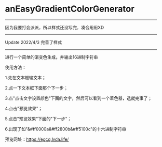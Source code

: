 # anEasyGradientColorGenerator

------------------------------------------
因为我要打会派派，所以样式还没写完，凑合用用XD

-------------------------------------------
Update 2022/4/3 完善了样式

-------------------------------------------
进行一个简单的渐变色生成，并输出16进制字符串

使用方法：

1.先在文本框输文本；

2.点一下文本框下面那个下一步；

3.点"点击文字设置颜色"下面的文字，然后可以看到一个着色器，选就完事了；

4.点击"预览效果"；

5.点击"预览效果"下面的"下一步"；

6.出现了如"&#ff0000a&#ff2800b&#ff5100c"的十六进制字符串

预览网址：https://egcg.lvda.life/
